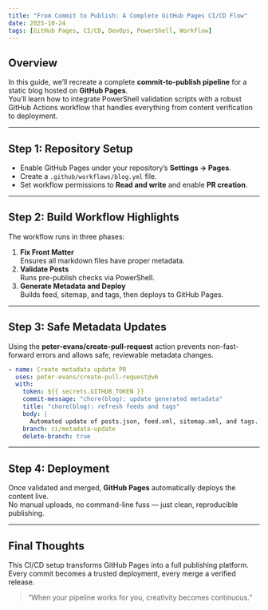 ```yaml
---
title: "From Commit to Publish: A Complete GitHub Pages CI/CD Flow"
date: 2025-10-24
tags: [GitHub Pages, CI/CD, DevOps, PowerShell, Workflow]
---
```


## Overview

In this guide, we’ll recreate a complete **commit-to-publish pipeline** for a static blog hosted on **GitHub Pages**.  
You’ll learn how to integrate PowerShell validation scripts with a robust GitHub Actions workflow that handles everything from content verification to deployment.

---

## Step 1: Repository Setup

- Enable GitHub Pages under your repository’s **Settings → Pages**.  
- Create a `.github/workflows/blog.yml` file.  
- Set workflow permissions to **Read and write** and enable **PR creation**.

---

## Step 2: Build Workflow Highlights

The workflow runs in three phases:

1. **Fix Front Matter**  
   Ensures all markdown files have proper metadata.
2. **Validate Posts**  
   Runs pre-publish checks via PowerShell.
3. **Generate Metadata and Deploy**  
   Builds feed, sitemap, and tags, then deploys to GitHub Pages.

---

## Step 3: Safe Metadata Updates

Using the **peter-evans/create-pull-request** action prevents non-fast-forward errors and allows safe, reviewable metadata changes.

```yaml
- name: Create metadata update PR
  uses: peter-evans/create-pull-request@v6
  with:
    token: ${{ secrets.GITHUB_TOKEN }}
    commit-message: "chore(blog): update generated metadata"
    title: "chore(blog): refresh feeds and tags"
    body: |
      Automated update of posts.json, feed.xml, sitemap.xml, and tags.
    branch: ci/metadata-update
    delete-branch: true
```

---

## Step 4: Deployment

Once validated and merged, **GitHub Pages** automatically deploys the content live.  
No manual uploads, no command-line fuss — just clean, reproducible publishing.

---

## Final Thoughts

This CI/CD setup transforms GitHub Pages into a full publishing platform.  
Every commit becomes a trusted deployment, every merge a verified release.

> “When your pipeline works for you, creativity becomes continuous.”
